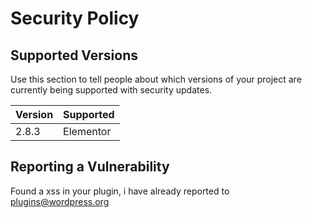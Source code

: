 # Security Policy

## Supported Versions

Use this section to tell people about which versions of your project are
currently being supported with security updates.

| Version | Supported          |
| ------- | ------------------ |
| 2.8.3| Elementor

## Reporting a Vulnerability

Found a xss in your plugin, i have already reported to plugins@wordpress.org

